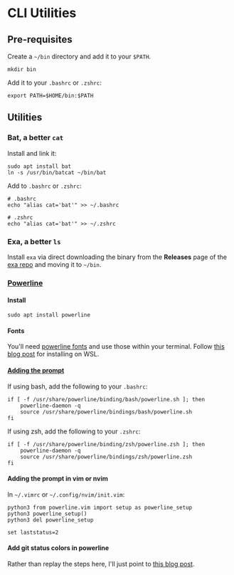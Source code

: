 # CLI Utilities

## Pre-requisites

Create a `~/bin` directory and add it to your `$PATH`.

```
mkdir bin
```

Add it to your `.bashrc` or `.zshrc`:

```
export PATH=$HOME/bin:$PATH
```

## Utilities

### Bat, a better `cat`

Install and link it:

```
sudo apt install bat
ln -s /usr/bin/batcat ~/bin/bat
```

Add to `.bashrc` or `.zshrc`:

```
# .bashrc
echo "alias cat='bat'" >> ~/.bashrc

# .zshrc
echo "alias cat='bat'" >> ~/.zshrc
```

### Exa, a better `ls`

Install `exa` via direct downloading the binary from the **Releases** page of the [exa repo](https://github.com/ogham/exa) and moving it to `~/bin`.

### [Powerline](https://github.com/powerline/powerline)

#### Install
```
sudo apt install powerline
```

#### Fonts
You'll need [powerline fonts](https://github.com/powerline/fonts) and use those within your terminal. Follow [this blog post](https://medium.com/@slmeng/how-to-install-powerline-fonts-in-windows-b2eedecace58) for installing on WSL.

#### [Adding the prompt](https://www.ricalo.com/blog/install-powerline-windows/)

If using bash, add the following to your `.bashrc`:

```
if [ -f /usr/share/powerline/binding/bash/powerline.sh ]; then
	powerline-daemon -q
	source /usr/share/powerline/bindings/bash/powerline.sh
fi
```

If using zsh, add the following to your `.zshrc`:

```
if [ -f /usr/share/powerline/binding/zsh/powerline.zsh ]; then
	powerline-daemon -q
	source /usr/share/powerline/bindings/zsh/powerline.zsh
fi
```

#### Adding the prompt in vim or nvim

In `~/.vimrc` or `~/.config/nvim/init.vim`:

```
python3 from powerline.vim import setup as powerline_setup
python3 powerline_setup()
python3 del powerline_setup

set laststatus=2
```

#### Add git status colors in powerline

Rather than replay the steps here, I'll just point to [this blog post](https://kentakodashima.medium.com/customize-your-terminal-prompt-with-powerline-ed6eb884fabb).
